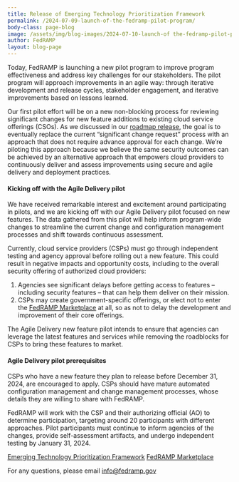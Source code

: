 ```yaml
---
title: Release of Emerging Technology Prioritization Framework
permalink: /2024-07-09-launch-of-the-fedramp-pilot-program/
body-class: page-blog
image: /assets/img/blog-images/2024-07-10-launch-of the-fedramp-pilot-program.png
author: FedRAMP
layout: blog-page
---
```

Today, FedRAMP is launching a new pilot program to improve program effectiveness and address key challenges for our stakeholders. The pilot program will approach improvements in an agile way: through iterative development and release cycles, stakeholder engagement, and iterative improvements based on lessons learned.

Our first pilot effort will be on a new non-blocking process for reviewing significant changes for new feature additions to existing cloud service offerings (CSOs). As we discussed in our <a href="https://www.fedramp.gov/2024-03-28-a-new-roadmap-for-fedramp/" target="_blank" rel="noopener noreferrer">roadmap release</a>, the goal is to eventually replace the current “significant change request” process with an approach that does not require advance approval for each change. We’re piloting this approach because we believe the same security outcomes can be achieved by an alternative approach that empowers cloud providers to continuously deliver and assess improvements using secure and agile delivery and deployment practices. 

<h4>Kicking off with the Agile Delivery pilot</h4>
We have received remarkable interest and excitement around participating in pilots, and we are kicking off with our Agile Delivery pilot focused on new features. The data gathered from this pilot will help inform program-wide changes to streamline the current change and configuration management processes and shift towards continuous assessment.

Currently, cloud service providers (CSPs) must go through independent testing and agency approval before rolling out a new feature. This could result in negative impacts and opportunity costs, including to the overall security offering of authorized cloud providers:
  1. Agencies see significant delays before getting access to features – including security features – that can help them deliver on their mission.
  2. CSPs may create government-specific offerings, or elect not to enter the <a href="https://marketplace.fedramp.gov/products" target="_blank" rel="noopener noreferrer">FedRAMP Marketplace</a> at all, so as not to delay the development and improvement of their core offerings.

The Agile Delivery new feature pilot intends to ensure that agencies can leverage the latest features and services while removing the roadblocks for CSPs to bring these features to market.

<h4>Agile Delivery pilot prerequisites</h4>
CSPs who have a new feature they plan to release before December 31, 2024, are encouraged to apply. CSPs should have mature automated configuration management and change management processes, whose details they are willing to share with FedRAMP.

FedRAMP will work with the CSP and their authorizing official (AO) to determine participation, targeting around 20 participants with different approaches. Pilot participants must continue to inform agencies of the changes, provide self-assessment artifacts, and undergo independent testing by January 31, 2024. 








<a href="{{site.baseurl}}/et-framework/" target="_blank" rel="noopener noreferrer">Emerging Technology Prioritization Framework</a> <a href="https://marketplace.fedramp.gov/products" target="_blank" rel="noopener noreferrer">FedRAMP Marketplace</a>

For any questions, please email <a href="mailto:info@fedramp.gov" target="_blank" rel="noopener noreferrer">info@fedramp.gov</a>
